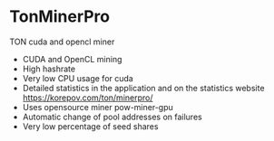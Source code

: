 # TonMinerPro
TON cuda and opencl miner

- CUDA and OpenCL mining
- High hashrate
- Very low CPU usage for cuda
- Detailed statistics in the application and on the statistics website https://korepov.com/ton/minerpro/
- Uses opensource miner pow-miner-gpu
- Automatic change of pool addresses on failures
- Very low percentage of seed shares
